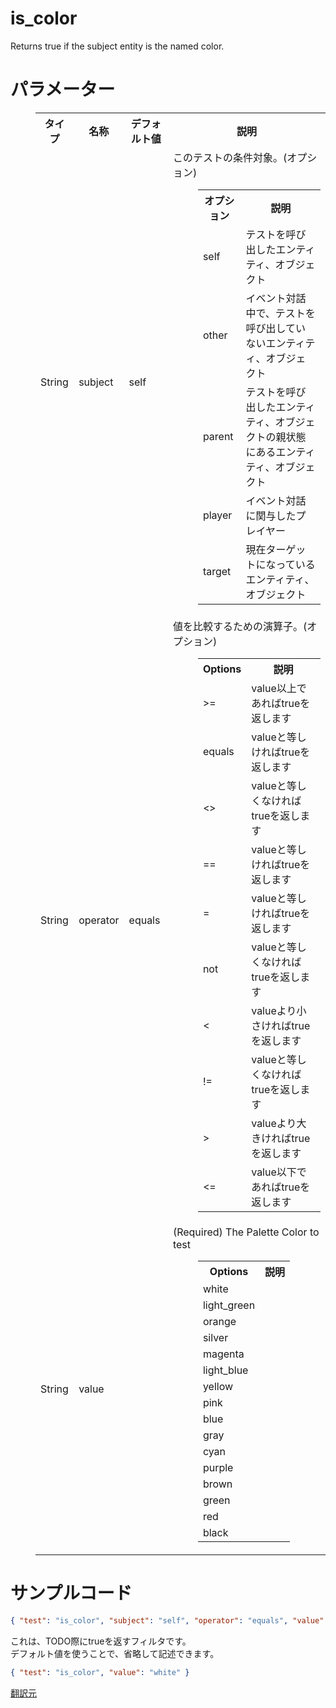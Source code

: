 # is_color  
Returns true if the subject entity is the named color.
  
# パラメーター

<dl><dd><table class="wikitable">
<tbody><tr>
<th>タイプ</th>
<th>名称</th>
<th>デフォルト値</th>
<th>説明
</th></tr>
<tr>
<td>String
</td>
<td>subject
</td>
<td>self
</td>
<td>このテストの条件対象。(オプション)
<dl><dd><table class="wikitable">
<tbody><tr>
<th>オプション</th>
<th>説明
</th></tr>
<tr>
<td>self
</td>
<td>テストを呼び出したエンティティ、オブジェクト
</td></tr>
<tr>
<td>other
</td>
<td>イベント対話中で、テストを呼び出していないエンティティ、オブジェクト
</td></tr>
<tr>
<td>parent
</td>
<td>テストを呼び出したエンティティ、オブジェクトの親状態にあるエンティティ、オブジェクト
</td></tr>
<tr>
<td>player
</td>
<td>イベント対話に関与したプレイヤー
</td></tr>
<tr>
<td>target
</td>
<td>現在ターゲットになっているエンティティ、オブジェクト
</td></tr></tbody></table></dd></dl>
</td></tr>
<tr>
<td>String
</td>
<td>operator
</td>
<td>equals
</td>
<td>値を比較するための演算子。(オプション)
<dl><dd><table class="wikitable">
<tbody><tr>
<th>Options</th>
<th>説明
</th></tr>
<tr>
<td>&gt;=
</td>
<td>value以上であればtrueを返します
</td></tr>
<tr>
<td>equals
</td>
<td>valueと等しければtrueを返します
</td></tr>
<tr>
<td>&lt;&gt;
</td>
<td>valueと等しくなければtrueを返します
</td></tr>
<tr>
<td>==
</td>
<td>valueと等しければtrueを返します
</td></tr>
<tr>
<td>=
</td>
<td>valueと等しければtrueを返します
</td></tr>
<tr>
<td>not
</td>
<td>valueと等しくなければtrueを返します
</td></tr>
<tr>
<td>&lt;
</td>
<td>valueより小さければtrueを返します
</td></tr>
<tr>
<td>!=
</td>
<td>valueと等しくなければtrueを返します
</td></tr>
<tr>
<td>&gt;
</td>
<td>valueより大きければtrueを返します
</td></tr>
<tr>
<td>&lt;=
</td>
<td>value以下であればtrueを返します
</td></tr></tbody></table></dd></dl>
</td></tr>
<tr>
<td>String
</td>
<td>value
</td>
<td>
</td>
<td>(Required) The Palette Color to test
<dl><dd><table class="wikitable">
<tbody><tr>
<th>Options</th>
<th>説明
</th></tr>
<tr>
<td>white
</td>
<td>
</td></tr>
<tr>
<td>light_green
</td>
<td>
</td></tr>
<tr>
<td>orange
</td>
<td>
</td></tr>
<tr>
<td>silver
</td>
<td>
</td></tr>
<tr>
<td>magenta
</td>
<td>
</td></tr>
<tr>
<td>light_blue
</td>
<td>
</td></tr>
<tr>
<td>yellow
</td>
<td>
</td></tr>
<tr>
<td>pink
</td>
<td>
</td></tr>
<tr>
<td>blue
</td>
<td>
</td></tr>
<tr>
<td>gray
</td>
<td>
</td></tr>
<tr>
<td>cyan
</td>
<td>
</td></tr>
<tr>
<td>purple
</td>
<td>
</td></tr>
<tr>
<td>brown
</td>
<td>
</td></tr>
<tr>
<td>green
</td>
<td>
</td></tr>
<tr>
<td>red
</td>
<td>
</td></tr>
<tr>
<td>black
</td>
<td>
</td></tr></tbody></table></dd></dl>
</td></tr></tbody></table></dd></dl>


# サンプルコード 
```json
{ "test": "is_color", "subject": "self", "operator": "equals", "value": "white" }
```
これは、TODO際にtrueを返すフィルタです。  
デフォルト値を使うことで、省略して記述できます。  
```json
{ "test": "is_color", "value": "white" }
```  
[翻訳元](https://minecraft.gamepedia.com/Bedrock_Edition_entity_components_documentation#is_color)  
